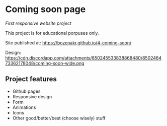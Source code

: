 # Coming soon page

_First responsive website project_

This project is for educational porpuses only.

Site published at:
https://bozenakr.github.io/4-coming-soon/

Design: https://cdn.discordapp.com/attachments/850245533838868480/850246473362178048/coming-soon-wide.png

## Project features
-  Github pages
-  Responsive design
-  Form
-  Animations
-  Icons
-  Other good/better/best (choose wisely) stuff
